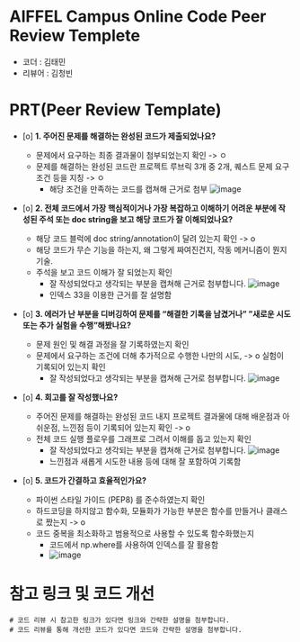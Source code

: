 # AIFFEL Campus Online Code Peer Review Templete
- 코더 : 김태민
- 리뷰어 : 김청빈


# PRT(Peer Review Template)
- [o]  **1. 주어진 문제를 해결하는 완성된 코드가 제출되었나요?**
    - 문제에서 요구하는 최종 결과물이 첨부되었는지 확인 -> ㅇ
    - 문제를 해결하는 완성된 코드란 프로젝트 루브릭 3개 중 2개, 
    퀘스트 문제 요구조건 등을 지칭 -> ㅇ
        - 해당 조건을 만족하는 코드를 캡쳐해 근거로 첨부 
    ![image](https://github.com/ktm379/AIFFEL_Online_6th/assets/48667883/daf7c4c9-48de-4a73-b5e8-cc58bbac59dd)

- [o]  **2. 전체 코드에서 가장 핵심적이거나 가장 복잡하고 이해하기 어려운 부분에 작성된 
주석 또는 doc string을 보고 해당 코드가 잘 이해되었나요?**
    - 해당 코드 블럭에 doc string/annotation이 달려 있는지 확인 -> o
    - 해당 코드가 무슨 기능을 하는지, 왜 그렇게 짜여진건지, 작동 메커니즘이 뭔지 기술.
    - 주석을 보고 코드 이해가 잘 되었는지 확인
        - 잘 작성되었다고 생각되는 부분을 캡쳐해 근거로 첨부합니다.
        ![image](https://github.com/ktm379/AIFFEL_Online_6th/assets/48667883/82207c6d-c39f-439f-9c78-e07226cdd368)
         - 인덱스 33을 이용한 근거를 잘 설명함
           
- [o]  **3. 에러가 난 부분을 디버깅하여 문제를 “해결한 기록을 남겼거나” 
”새로운 시도 또는 추가 실험을 수행”해봤나요?**
    - 문제 원인 및 해결 과정을 잘 기록하였는지 확인
    - 문제에서 요구하는 조건에 더해 추가적으로 수행한 나만의 시도, -> o
    실험이 기록되어 있는지 확인
        - 잘 작성되었다고 생각되는 부분을 캡쳐해 근거로 첨부합니다.
        ![image](https://github.com/ktm379/AIFFEL_Online_6th/assets/48667883/28145edb-51a8-4ebf-8c62-6cda337daffc)

- [o]  **4. 회고를 잘 작성했나요?**
    - 주어진 문제를 해결하는 완성된 코드 내지 프로젝트 결과물에 대해
    배운점과 아쉬운점, 느낀점 등이 기록되어 있는지 확인 -> o
    - 전체 코드 실행 플로우를 그래프로 그려서 이해를 돕고 있는지 확인
        - 잘 작성되었다고 생각되는 부분을 캡쳐해 근거로 첨부합니다. 
        ![image](https://github.com/ktm379/AIFFEL_Online_6th/assets/48667883/c9f112c4-cb9a-4c14-b8d5-487670b998ef)
        - 느낀점과 새롭게 시도한 내용 등에 대해 잘 포함하여 기록함
     
          
- [o]  **5. 코드가 간결하고 효율적인가요?**
    - 파이썬 스타일 가이드 (PEP8) 를 준수하였는지 확인
    - 하드코딩을 하지않고 함수화, 모듈화가 가능한 부분은 함수를 만들거나 클래스로 짰는지 -> o
    - 코드 중복을 최소화하고 범용적으로 사용할 수 있도록 함수화했는지
        - 코드에서 np.where를 사용하여 인덱스를 잘 활용함
        - ![image](https://github.com/ktm379/AIFFEL_Online_6th/assets/48667883/967ce7ad-604a-4c9a-96a1-1ee683cd41db)


# 참고 링크 및 코드 개선
```
# 코드 리뷰 시 참고한 링크가 있다면 링크와 간략한 설명을 첨부합니다.
# 코드 리뷰를 통해 개선한 코드가 있다면 코드와 간략한 설명을 첨부합니다.
```
